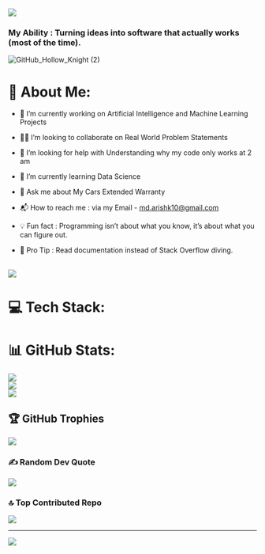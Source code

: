 <h1 align="left">
       <img src="https://readme-typing-svg.herokuapp.com/?font=Righteous&size=35&center=true&vCenter=true&width=500&height=70&duration=4000&lines=Hi+There!+👋;+I'm+Mohammad+Arish+Khan!;" />
</h1>
<h3 align="left">My Ability : Turning ideas into software that actually works (most of the time).</h3>





![GitHub_Hollow_Knight (2)](https://github.com/user-attachments/assets/2e4fe952-0a44-4612-936b-ca611c1a9285)






# 🌟 About Me:
<p>      
       
- 🔭 I’m currently working on Artificial Intelligence and Machine Learning Projects<br>
       
- 👨‍💻 I’m looking to collaborate on Real World Problem Statements<br>

- 🤝 I’m looking for help with Understanding why my code only works at 2 am<br>

- 🎯 I’m currently learning Data Science <br>

- 💬 Ask me about My Cars Extended Warranty<br>

- 📬 How to reach me :  via my Email - md.arishk10@gmail.com <br>

- 💡 Fun fact : Programming isn’t about what you know, it’s about what you can figure out.<br>

- 🚀 Pro Tip : Read documentation instead of Stack Overflow diving.<br>

  
  
</p><br>
<img src="https://i.pinimg.com/originals/99/43/74/994374c6c7dd509cf356cc1f24b40936.gif"/>


# 💻 Tech Stack:


# 📊 GitHub Stats:
![](https://github-readme-stats.vercel.app/api?username=Mohammad-Arish-Khan&theme=tokyonight&hide_border=false&include_all_commits=false&count_private=false)<br/>
![](https://nirzak-streak-stats.vercel.app/?user=Mohammad-Arish-Khan&theme=tokyonight&hide_border=false)<br/>
![](https://github-readme-stats.vercel.app/api/top-langs/?username=Mohammad-Arish-Khan&theme=tokyonight&hide_border=false&include_all_commits=false&count_private=false&layout=compact)

## 🏆 GitHub Trophies
![](https://github-profile-trophy.vercel.app/?username=Mohammad-Arish-Khan&theme=tokyonight&no-frame=false&no-bg=true&margin-w=4)

### ✍️ Random Dev Quote
![](https://quotes-github-readme.vercel.app/api?type=horizontal&theme=tokyonight)

### 🔝 Top Contributed Repo
![](https://github-contributor-stats.vercel.app/api?username=Mohammad-Arish-Khan&limit=5&theme=dark&combine_all_yearly_contributions=true)

---
[![](https://visitcount.itsvg.in/api?id=Mohammad-Arish-Khan&icon=0&color=0)](https://visitcount.itsvg.in)


